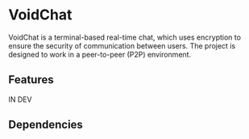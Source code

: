 # VoidChat
VoidChat is a terminal-based real-time chat, which uses encryption to ensure the security of communication between users. The project is designed to work in a peer-to-peer (P2P) environment.


## Features 
IN DEV
## Dependencies
